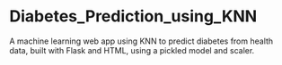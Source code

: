 # Diabetes_Prediction_using_KNN
 A machine learning web app using KNN to predict diabetes from health data, built with Flask and HTML, using a pickled model and scaler.
